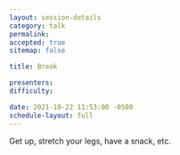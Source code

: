 ```yaml
---
layout: session-details
category: talk
permalink:
accepted: true
sitemap: false

title: Break

presenters:
difficulty:

date: 2021-10-22 11:53:00 -0500
schedule-layout: full
---
```

Get up, stretch your legs, have a snack, etc.
